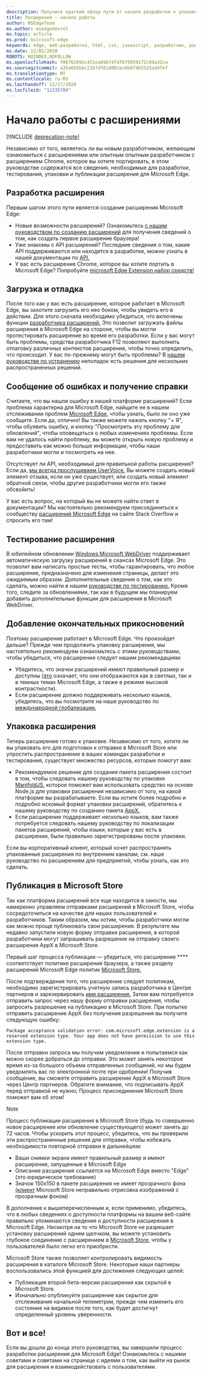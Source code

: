```yaml
---
description: Получите краткий обзор пути от начала разработки к упаковке расширений Microsoft Edge.
title: Расширения — начало работы
author: MSEdgeTeam
ms.author: msedgedevrel
ms.topic: article
ms.prod: microsoft-edge
keywords: edge, веб-разработка, html, css, javascript, разработчик, расширения
ms.date: 12/02/2020
ROBOTS: NOINDEX,NOFOLLOW
ms.openlocfilehash: f06762692c451ea89b74fdf6f9959172c69a32ca
ms.sourcegitcommit: a35a6b5bbc21b7df61d08cbc6b074b5325ad4fef
ms.translationtype: MT
ms.contentlocale: ru-RU
ms.lasthandoff: 12/17/2020
ms.locfileid: "11235780"
---
```

# Начало работы с расширениями  

[!INCLUDE [deprecation-note](includes/deprecation-note.md)]  

Независимо от того, являетесь ли вы новым разработчиком, желающим ознакомиться с расширениями или опытным опытным разработчиком с расширением Chrome, которое вы хотите портировать, в этом руководстве содержатся все сведения, необходимые для разработки, тестирования, упаковки и публикации расширения для Microsoft Edge. 

## Разработка расширения

Первым шагом этого пути является создание расширения Microsoft Edge: 
- Новые возможности расширений? Ознакомьтесь [с нашим руководством по созданию расширений](./guides/creating-an-extension.md) для получения сведений о том, как создать первое расширение браузера! 
- Уже знакомы с API расширений? Последние сведения о том, какие API поддерживаются или находятся в разработке, можно узнать в нашей документации по [API.](./api-support.md) 
- У вас есть расширение Chrome, которое вы хотите портить в Microsoft Edge? Попробуйте [microsoft Edge Extension набор средств!](./guides/porting-chrome-extensions.md)

## Загрузка и отладка

После того как у вас есть расширение, которое работает в Microsoft Edge, вы захотите загрузить его нео боком, чтобы увидеть его в действии. Для этого сначала необходимо убедиться, что включены функции [разработчика расширений.](./guides/adding-and-removing-extensions.md) Это позволит загружать файлы расширения в Microsoft Edge на стороне, чтобы вы могли протестировать расширение во время его разработки. Если у вас могут быть проблемы, средства разработчика [](./guides/debugging-extensions.md) F12 позволяют выполнить отлаговку различных контекстов расширения, чтобы точно определить, что происходит. У вас по-прежнему могут быть проблемы? В [нашем руководстве по устранению](./troubleshooting.md) неполадок есть решения для нескольких распространенных решений. 

## Сообщение об ошибках и получение справки

Считаете, что вы нашли ошибку в нашей платформе расширений? Если проблема характерна для Microsoft Edge, найщите ее в нашем отслеживании проблем [Microsoft Edge,](https://developer.microsoft.com/microsoft-edge/platform/issues/) чтобы узнать, было ли оно уже сообщите. Если да, отлично! Вы также можете нажать кнопку "+ Я", чтобы обуявить ошибку, и кнопку "Просмотреть эту проблему для обновлений", чтобы оповещаться о любых изменениях проблемы. Если вам не удалось найти проблему, вы можете открыть новую проблему и предоставить как можно больше информации, чтобы наши разработчики могли и посмотреть на нее. 

Отсутствует ли API, необходимый для правильной работы расширения? Если да, [мы всегда прослушиваем UserVoice.](https://wpdev.uservoice.com/forums/257854-microsoft-edge-developer/category/87962-extensions) Вы можете создать новый элемент отзыва, если он уже существует, или создать новый элемент обратной связи, чтобы другие разработчики могли его также обсвойить! 

У вас есть вопрос, на который вы не можете найти ответ в документации? Мы настоятельно рекомендуем присоединиться к сообществу [расширений Microsoft Edge](https://stackoverflow.com/questions/tagged/microsoft-edge-extension) на сайте Stack Overflow и спросить его там!

## Тестирование расширения

В юбилейном обновлении [Windows Microsoft WebDriver](../webdriver/index.md) поддерживает автоматическую загрузку расширений в сеансах Microsoft Edge. Это позволит вам написать простые тесты, чтобы гарантировать, что любое расширение, предназначено для изменения страницы, делает это ожидаемым образом. Дополнительные сведения о том, как это сделать, можно найти в нашем [руководстве по тестированию.](./guides/packaging/creating-and-testing-extension-packages.md#automated-testing-with-webdriver) Кроме того, следите за обновлениями, так как в будущем мы планируем добавить дополнительные функции для расширения в Microsoft WebDriver.

## Добавление окончательных прикосновений

Поэтому расширение работает в Microsoft Edge. Что произойдет дальше? Прежде чем продолжить упаковку расширения, мы настоятельно рекомендуем ознакомьтесь с этими руководствами, чтобы убедиться, что расширение следует нашим рекомендациям: 
- Убедитесь, что [](./guides/design.md) значки расширений имеют правильный размер и доступны [(это](./guides/accessibility.md) означает, что они отображаются как в светлых, так и в темных темах Microsoft Edge, а также в режиме высокой контрастности). 
- Если расширение должно поддерживать несколько языков, убедитесь, что вы посмотрите на наше руководство по [международной глобализации.](./guides/internationalization.md) 

## Упаковка расширения

Теперь расширение готово к упаковке. Независимо от того, хотите ли вы упаковать его для подготовки к отправке в Microsoft Store или упростить распространение в ваших командах разработки и тестирования, существует множество ресурсов, которые помогут вам: 

- Рекомендуемое решение для создания пакета расширения состоит в том, чтобы следовать нашему руководству по упаковке [ManifoldJS,](./guides/packaging/using-manifoldjs-to-package-extensions.md) которое поможет вам использовать средство на основе Node.js для упаковки расширения независимо от того, на какой платформе вы разрабатываете. Если вы хотите более подробно и подробно искомый формат упаковки расширений, обратитесь к нашему руководству по созданию пакета [AppX.](./guides/packaging/creating-and-testing-extension-packages.md#preparing-the-submission-folder) 
- Если расширение поддерживает несколько языков, вам также потребуется следовать [](./guides/packaging/localizing-extension-packages.md) нашему руководству по локализации пакетов расширений, чтобы языки, которые у вас есть в расширении, были правильно зарегистрированы после упаковки. 

Если вы корпоративный клиент, который хочет распространять упакованные расширения по [](./extensions-for-enterprise.md) внутренним каналам, см. наше руководство по расширениям для предприятий, чтобы узнать, как это сделать.  

## Публикация в Microsoft Store

Так как платформа расширений все еще находится в заности, мы намеренно управляем отправками расширений в Microsoft Store, чтобы сосредоточиться на качестве для наших пользователей и разработчиков. Таким образом, мы хотим, чтобы разработчики могли как можно проще публиковать свои расширения. В результате мы недавно запустили [](https://aka.ms/extension-request) новую форму отправки расширения, в которой разработчики могут запрашивать разрешение на отправку своего расширения AppX в Microsoft Store.
 
Первый шаг процесса публикации — убедиться, что расширение **** соответствует политике расширения браузера, а также разделу расширений Microsoft Edge политик [Microsoft Store.](https://msdn.microsoft.com/library/windows/apps/dn764944.aspx#pol_10_12)  

<!--  The first step of the publishing process is to make sure your extension conforms to our [browser extension policy](./microsoft-browser-extension-policy.md) as well as the [Microsoft Edge extensions section of the Microsoft Store Policies](https://msdn.microsoft.com/library/windows/apps/dn764944.aspx#pol_10_12).  -->  

После подтверждения того, что расширение следует политикам, необходимо зарегистрировать учетную запись разработчика в Центре партнеров и зарезервировать [имя расширения.](./guides/packaging/extensions-in-the-windows-dev-center.md) Затем вам потребуется отправить запрос через [](https://aka.ms/extension-request) нашу форму отправки расширения, чтобы запросить разрешение на публикацию в Microsoft Store. При попытке отправить расширение AppX без получения разрешения вы получите следующую ошибку:

```text
Package acceptance validation error: com.microsoft.edge.extension is a reserved extension type. Your app does not have permission to use this extension type.
```  

После отправки запроса мы получим уведомление и попытаемся как можно скорее добраться до отправки. Это может занять некоторое время из-за большого объема отправленных сообщений, но мы будем уведомлять вас по электронной почте при одобрении! Получив сообщение, вы сможете отправить расширение AppX в Microsoft Store через Центр партнеров. Обратите внимание, что подписывать AppX перед отправкой не нужно; Процесс присоединения Microsoft Store поможет вам об этом!
 
> [!NOTE]
> Процесс публикации расширения в Microsoft Store (будь то совершенно новое расширение или обновление существующего) может занять до 72 часов. Чтобы ускорить этот процесс, убедитесь, что вы проверили эти распространенные решения для отправки, чтобы избежать необходимости повторной отправки в дальнейшем: 
> - Ваши снимки экрана имеют правильный размер и имеют расширение, запущенные в Microsoft Edge 
> - Описание расширения ссылается на Microsoft Edge вместо "Edge" (это юридическое требование) 
> - Значок 150x150 в пакете расширения не имеет прозрачного фона [(клиент](./guides/design.md#microsoft-store-icon) Microsoft Store неправильно отрисовка изображений с прозрачным фоном) 

В дополнение к вышеперечисленным и, если применимо, убедитесь, что в любых сведениях о доступности платформы на вашем веб-сайте правильно упоминаются сведения о доступности расширения в Microsoft Edge. Несмотря на то что Microsoft Store не разрешает установку расширений одним щелчком, вы можете установить глубокое соединение с расширением в [Microsoft Store,](./tips-and-tricks.md#get-a-direct-link-to-your-extension-in-the-microsoft-store) чтобы у пользователей было легко его приобрести. 

Microsoft Store также позволяет [](https://blogs.windows.com/buildingapps/2015/09/10/managing-hidden-apps-beta-apps-and-visibility-of-in-app-purchases-in-dev-center/) контролировать видимость расширения в каталоге Microsoft Store. Некоторые наши партнеры воспользовались этой функцией для достижения следующих целей: 
- Публикация второй бета-версии расширения как скрытой в Microsoft Store.
- Изначально опубликуйте расширение как скрытое для отслеживания начальной телеметрии, прежде чем изменить его состояние на видимое после того, как будет достигнут определенный уровень уверенности.

## Вот и все!

Если вы дошли до конца этого руководства, вы завершили процесс разработки расширения для Microsoft Edge! Ознакомьтесь с нашими [](./tips-and-tricks.md) советами и советами на странице с идеями о том, как выйти на рынок для расширения и взаимодействовать с пользователями.
